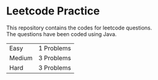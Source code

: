 # Leetcode Practice
This repository contains the codes for leetcode questions. <br>
The questions have been coded using Java. <br>
<table><tr><td>Easy</td><td>1 Problems</td></tr><tr><td>Medium</td><td>3 Problems</td></tr><tr><td>Hard</td><td>3 Problems</td></tr></table>
